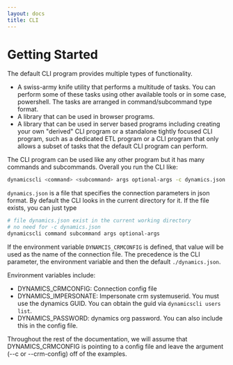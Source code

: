 ```yaml
---
layout: docs
title: CLI
---
```


# Getting Started

The default CLI program provides multiple types of functionality.

* A swiss-army knife utility that performs a multitude of tasks. You can perform
  some of these tasks using other available tools or in some case,
  powershell. The tasks are arranged in command/subcommand type format.
* A library that can be used in browser programs.
* A library that can be used in server based programs including creating your
  own "derived" CLI program or a standalone tightly focused CLI program, such as
  a dedicated ETL program or a CLI program that only allows a subset of tasks
  that the default CLI program can perform.

The CLI program can be used like any other program but it has many commands and
subcommands. Overall you run the CLI like:

```sh
dynamicscli <command> <subcommand> args optional-args -c dynamics.json
```

`dynamics.json` is a file that specifies the connection parameters in json
format. By default the CLI looks in the current directory for it. If the file
exists, you can just type 

```sh
# file dynamics.json exist in the current working directory
# no need for -c dynamics.json
dynamicscli command subcommand args optional-args
```

If the environment variable `DYNAMCIS_CRMCONFIG` is defined, that value will be
used as the name of the connection file. The precedence is the CLI parameter,
the environment variable and then the default `./dynamics.json`.

Environment variables include:

* DYNAMICS_CRMCONFIG: Connection config file
* DYNAMICS_IMPERSONATE: Impersonate crm systemuserid. You must use the dynamics GUID. You can obtain the guid via `dynamicscli users list`.
* DYNAMICS_PASSWORD: dynamics org password. You can also include this in the config file.

Throughout the rest of the documentation, we will assume that DYNAMICS_CRMCONFIG
is pointing to a config file and leave the argument (--c or --crm-config) off of
the examples.
